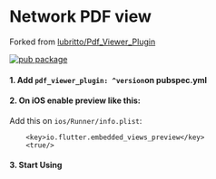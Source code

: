 # Network PDF view

Forked from [lubritto/Pdf_Viewer_Plugin](https://github.com/lubritto/Pdf_Viewer_Plugin)

[![pub package](https://img.shields.io/pub/v/pdf_viewer_plugin.svg)](https://pub.dartlang.org/packages/pdf_viewer_plugin)

#### 1. Add `pdf_viewer_plugin: ^version`on pubspec.yml

#### 2. On iOS enable preview like this:

Add this on `ios/Runner/info.plist`:

        <key>io.flutter.embedded_views_preview</key>
        <true/>

#### 3. Start Using

